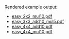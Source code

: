 Rendered example output:

* [easy_2x2_mul10.pdf](https://josoansi.de/files/math_quiz_tables/easy_2x2_mul10.pdf)
* [easy_3x3_add10_mul5.pdf](https://josoansi.de/files/math_quiz_tables/easy_3x3_add10_mul5.pdf)
* [easy_4x4_add10.pdf](https://josoansi.de/files/math_quiz_tables/easy_4x4_add10.pdf)
* [easy_4x4_mul10.pdf](https://josoansi.de/files/math_quiz_tables/easy_4x4_mul10.pdf)
